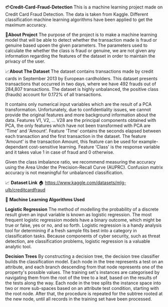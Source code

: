 💳**Credit-Card-Fraud-Detection**
This is a machine learning project made on Credit Card Fraud Detection. The data is taken from Kaggle. Different classification machine learning algorithms have been applied to get the maximum accuracy.

🚧**About Project**
The purpose of the project is to make a machine learning model that will be able to detect whether the transaction made is fraud or genuine based upoen the given parameters. The parameters used to calculate the whether the class is fraud or genuine, we are not given any information regarding the features of the dataset in order to maintain the privacy of the user.

📈**About The Dataset**
The dataset contains transactions made by credit cards in September 2013 by European cardholders. This dataset presents transactions that occurred in two days, where we have 492 frauds out of 284,807 transactions. The dataset is highly unbalanced, the positive class (frauds) account for 0.172% of all transactions.

It contains only numerical input variables which are the result of a PCA transformation. Unfortunately, due to confidentiality issues, we cannot provide the original features and more background information about the data. Features V1, V2, … V28 are the principal components obtained with PCA, the only features which have not been transformed with PCA are 'Time' and 'Amount'. Feature 'Time' contains the seconds elapsed between each transaction and the first transaction in the dataset. The feature 'Amount' is the transaction Amount, this feature can be used for example-dependant cost-sensitive learning. Feature 'Class' is the response variable and it takes value 1 in case of fraud and 0 otherwise.

Given the class imbalance ratio, we recommend measuring the accuracy using the Area Under the Precision-Recall Curve (AUPRC). Confusion matrix accuracy is not meaningful for unbalanced classification.

📈 **Dataset Link**
🏠 https://www.kaggle.com/datasets/mlg-ulb/creditcardfraud

🤖 **Machine Learning Algorithms Used**

**Logistic Regression**
The method of modelling the probability of a discrete result given an input variable is known as logistic regression. The most frequent logistic regression models have a binary outcome, which might be true or false, yes or no, and so forth. Logistic regression is a handy analysis tool for determining if a fresh sample fits best into a category in classification tasks. Because components of cyber security, such as threat detection, are classification problems, logistic regression is a valuable analytic tool.



**Decision Trees**
By constructing a decision tree, the decision tree classifier builds the classification model. Each node in the tree represents a test on an attribute, and each branch descending from that node represents one of the property's possible values. The training set's instances are categorised by navigating them from the root of the tree to a leaf, based on the results of the tests along the way. Each node in the tree splits the instance space into two or more sub-spaces based on an attribute test condition, starting with the root node. After that, the procedure is repeated for the subtree rooted at the new node, until all records in the training set have been processed.
